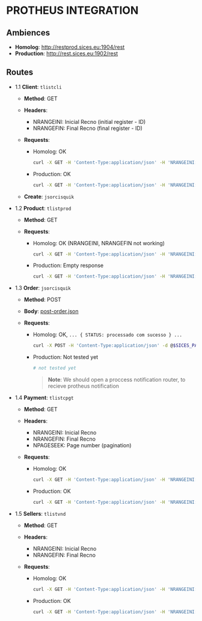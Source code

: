 PROTHEUS INTEGRATION
====================

## Ambiences

  - **Homolog**: http://restprod.sices.eu:1904/rest
  - **Production**: http://rest.sices.eu:1902/rest

## Routes

  - 1.1 **Client**: `tlistcli`

    - **Method**: GET

    - **Headers**:

      - NRANGEINI: Inicial Recno (initial register - ID)
      - NRANGEFIN: Final Recno (final register - ID)

    - **Requests**:

      - Homolog: OK
        ```bash
        curl -X GET -H 'Content-Type:application/json' -H 'NRANGEINI:1' -H 'NRANGEFIN:1' http://rest.sices.eu:1902/rest/tlistcli
        ```
      - Production: OK
        ```bash
        curl -X GET -H 'Content-Type:application/json' -H 'NRANGEINI:1' -H 'NRANGEFIN:1' http://restprod.sices.eu:1904/rest/tlistcli
        ```

    - **Create**: `jsorcisquik`

  - 1.2 **Product**: `tlistprod`

    - **Method**: GET

    - **Requests**:

      - Homolog: OK (NRANGEINI, NRANGEFIN not working)
        ```bash
        curl -X GET -H 'Content-Type:application/json' -H 'NRANGEINI:100' -H 'NRANGEFIN:100' -H 'NPAGESEEK: 1' http://rest.sices.eu:1902/rest/tlistprod
        ```
      - Production: Empty response
        ```bash
        curl -X GET -H 'Content-Type:application/json' -H 'NRANGEINI:100' -H 'NRANGEFIN:100' -H 'NPAGESEEK:1' http://restprod.sices.eu:1904/rest/tlistprod
        ```

  - 1.3 **Order**: `jsorcisquik`

    - **Method**: POST

    - **Body**:
      [post-order.json](mock/post-order.json)

    - **Requests**:

      - Homolog: OK, `... { STATUS: processado com sucesso } ...`
        ```bash
        curl -X POST -H 'Content-Type:application/json' -d @$SICES_PATH/docs/integrations/protheus/mock/post-order.json http://rest.sices.eu:1902/rest/jsorcisquik
        ```
      - Production: Not tested yet
        ```bash
        # not tested yet
        ```

        > **Note**: We should open a proccess notification router, to recieve protheus notification

  - 1.4 **Payment**: `tlistcpgt`

    - **Method**: GET

    - **Headers**:

      - NRANGEINI: Inicial Recno
      - NRANGEFIN: Final Recno
      - NPAGESEEK: Page number (pagination)

    - **Requests**:

      - Homolog: OK
        ```bash
        curl -X GET -H 'Content-Type:application/json' -H 'NRANGEINI: 1' -H 'NRANGEFIN:1' -H 'NPAGESEEK: 1' http://rest.sices.eu:1902/rest/tlistcpgt
        ```
      - Production: OK
        ```bash
        curl -X GET -H 'Content-Type:application/json' -H 'NRANGEINI: 1' -H 'NRANGEFIN:1' -H 'NPAGESEEK: 1' http://restprod.sices.eu:1904/rest/tlistcpgt
        ```

  - 1.5 **Sellers**: `tlistvnd`

    - **Method**: GET

    - **Headers**:

      - NRANGEINI: Inicial Recno
      - NRANGEFIN: Final Recno

    - **Requests**:

      - Homolog: OK
        ```bash
        curl -X GET -H 'Content-Type:application/json' -H 'NRANGEINI: 1' -H 'NRANGEFIN:1' http://rest.sices.eu:1902/rest/tlistvnd
        ```
      - Production: OK
        ```bash
        curl -X GET -H 'Content-Type:application/json' -H 'NRANGEINI: 1' -H 'NRANGEFIN:1' http://restprod.sices.eu:1904/rest/tlistvnd
        ```
